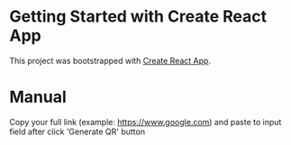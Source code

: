 # Getting Started with Create React App

This project was bootstrapped with [Create React App](https://github.com/facebook/create-react-app).

# Manual

Copy your full link (example: https://www.google.com) and paste to input field after click 'Generate QR' button
